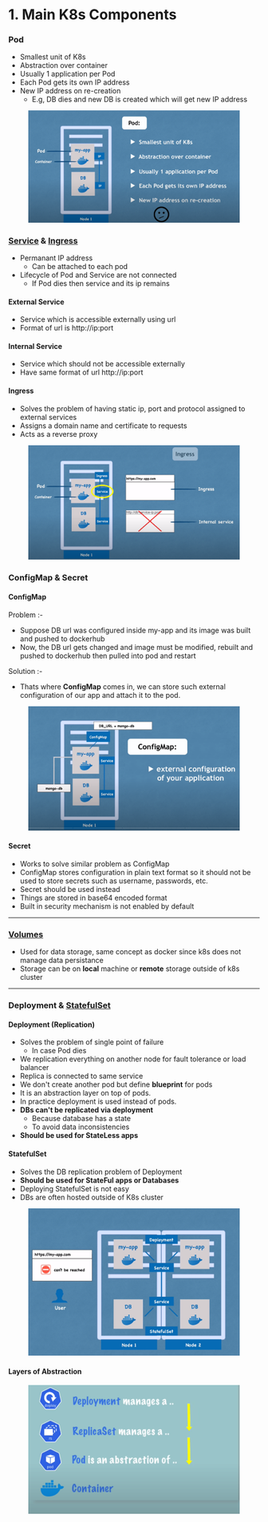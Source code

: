 # 1. Main K8s Components

### Pod

* Smallest unit of K8s
* Abstraction over container
* Usually 1 application per Pod
* Each Pod gets its own IP address
* New IP address on re-creation
  * E.g, DB dies and new DB is created which will get new IP address

<figure><img src="../../../.gitbook/assets/image (8).png" alt=""><figcaption></figcaption></figure>

### [Service](10.-k8-services.md) & [Ingress](6.-k8s-ingress.md)

* Permanant IP address
  * Can be attached to each pod
* Lifecycle of Pod and Service are not connected
  * If Pod dies then service and its ip remains

#### External Service

* Service which is accessible externally using url
* Format of url is http://ip:port

#### Internal Service

* Service which should not be accessible externally
* Have same format of url http://ip:port

#### Ingress

* Solves the problem of having static ip, port and protocol assigned to external services
* Assigns a domain name and certificate to requests
* Acts as a reverse proxy&#x20;

<figure><img src="../../../.gitbook/assets/image (1).png" alt=""><figcaption></figcaption></figure>

### ConfigMap & Secret

#### ConfigMap

Problem :-

* Suppose DB url was configured inside my-app and its image was built and pushed to dockerhub
* Now, the DB url gets changed and image must be modified, rebuilt and pushed to dockerhub then pulled into pod and restart

Solution :-

* Thats where **ConfigMap** comes in, we can store such external configuration of our app and attach it to the pod.

<figure><img src="../../../.gitbook/assets/image (44).png" alt=""><figcaption></figcaption></figure>

#### Secret

* Works to solve similar problem as ConfigMap
* ConfigMap stores configuration in plain text format so it should not be used to store secrets such as username, passwords, etc.
* Secret should be used instead
* Things are stored in base64 encoded format
* Built in security mechanism is not enabled by default

***

### [Volumes](8.-k8-volumes.md)

* Used for data storage, same concept as docker since k8s does not manage data persistance
* Storage can be on **local** machine or **remote** storage outside of k8s cluster

***

### Deployment & [StatefulSet](9.-k8-statefulset.md)

#### Deployment (Replication)

* Solves the problem of single point of failure
  * In case Pod dies
* We replication everything on another node for fault tolerance or load balancer
* Replica is connected to same service
* We don't create another pod but define **blueprint** for pods
* It is an abstraction layer on top of pods.
* In practice deployment is used instead of pods.
* **DBs can't be replicated via deployment**
  * Because database has a state
  * To avoid data inconsistencies
* **Should be used for StateLess apps**

#### StatefulSet

* Solves the DB replication problem of Deployment
* **Should be used for StateFul apps or Databases**
* Deploying StatefulSet is not easy
* DBs are often hosted outside of K8s cluster

<figure><img src="../../../.gitbook/assets/image (48).png" alt=""><figcaption></figcaption></figure>

#### Layers of Abstraction

<figure><img src="../../../.gitbook/assets/image (34).png" alt=""><figcaption></figcaption></figure>
